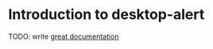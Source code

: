 # Introduction to desktop-alert

TODO: write [great documentation](http://jacobian.org/writing/great-documentation/what-to-write/)
